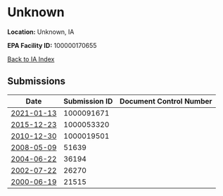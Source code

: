# Unknown

**Location:** Unknown, IA

**EPA Facility ID:** 100000170655

[Back to IA Index](../../index.md)

## Submissions

| Date | Submission ID | Document Control Number |
|------|--------------|-------------------------|
| [2021-01-13](submissions/1000091671.md) | 1000091671 |  |
| [2015-12-23](submissions/1000053320.md) | 1000053320 |  |
| [2010-12-30](submissions/1000019501.md) | 1000019501 |  |
| [2008-05-09](submissions/51639.md) | 51639 |  |
| [2004-06-22](submissions/36194.md) | 36194 |  |
| [2002-07-22](submissions/26270.md) | 26270 |  |
| [2000-06-19](submissions/21515.md) | 21515 |  |
